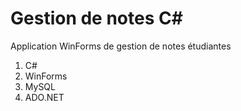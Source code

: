 # Gestion de notes C#
Application WinForms de gestion de notes étudiantes
1. C#
2. WinForms
3. MySQL
4. ADO.NET

